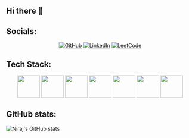 ## Hi there 👋

## Socials:

<p align="center">
  <a href="https://github.com/nirajktr">
  <img src="https://img.shields.io/badge/GitHub-100000?style=for-the-badge&logo=github&logoColor=white" alt="GitHub"></a>
  <a href="https://www.linkedin.com/in/niraj-khatri/">
  <img src="https://img.shields.io/badge/linkedin-%230077B5.svg?style=for-the-badge&logo=linkedin&logoColor=white" alt="LinkedIn"></a>
  <a href="https://leetcode.com/nirajktr/">
  <img src="https://img.shields.io/badge/LeetCode-000000?style=for-the-badge&logo=LeetCode&logoColor=#d16c06" alt="LeetCode"></a>
</p>

## Tech Stack:

<p align="center">
    <img src="https://cdn.jsdelivr.net/gh/devicons/devicon/icons/python/python-original-wordmark.svg" height="60" width="60"/>
    <img src='https://cdn.jsdelivr.net/gh/devicons/devicon/icons/c/c-original.svg' height="60" width="60"/>
    <img src="https://cdn.jsdelivr.net/gh/devicons/devicon/icons/java/java-original-wordmark.svg" height="60" width="60"/>
    <img src="https://cdn.jsdelivr.net/gh/devicons/devicon/icons/git/git-plain-wordmark.svg" height="60" width="60"/>
    <img src="https://cdn.jsdelivr.net/gh/devicons/devicon/icons/html5/html5-original-wordmark.svg" height="60" width="60"/>
    <img src="https://cdn.jsdelivr.net/gh/devicons/devicon/icons/css3/css3-original-wordmark.svg" height="60" width="60"/>
    <!-- <img src="https://cdn.jsdelivr.net/gh/devicons/devicon/icons/bootstrap/bootstrap-original-wordmark.svg" height="60" width="60"/> -->
    <!-- <img src="https://cdn.jsdelivr.net/gh/devicons/devicon/icons/amazonwebservices/amazonwebservices-plain-wordmark.svg" height="60" width="60"/> -->
    <!-- <img src="https://cdn.jsdelivr.net/gh/devicons/devicon/icons/androidstudio/androidstudio-original.svg" height="60" width="60"/> -->
    <!-- <img src="https://cdn.jsdelivr.net/gh/devicons/devicon/icons/pandas/pandas-original-wordmark.svg" height="60" width="60"/> -->
    <img src="https://cdn.jsdelivr.net/gh/devicons/devicon/icons/flask/flask-original-wordmark.svg" height="60" width="60"/>
    <!-- <img src="https://cdn.jsdelivr.net/gh/devicons/devicon/icons/markdown/markdown-original.svg" height="60" width="60"/> -->
    <!-- <img src="https://cdn.jsdelivr.net/gh/devicons/devicon/icons/bash/bash-plain.svg" height="60" width="60"/> -->
</p>

## GitHub stats:

![Niraj's GitHub stats](https://github-readme-stats.vercel.app/api?username=nirajktr&show_icons=true&theme=dark)


